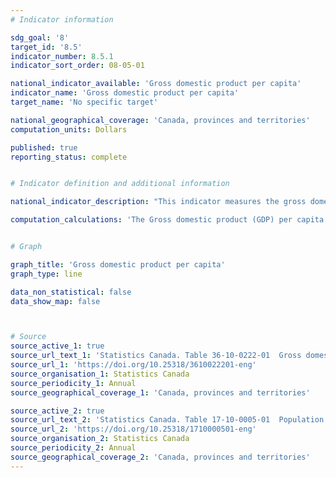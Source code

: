 ```yaml
---
# Indicator information

sdg_goal: '8'
target_id: '8.5'
indicator_number: 8.5.1
indicator_sort_order: 08-05-01

national_indicator_available: 'Gross domestic product per capita'
indicator_name: 'Gross domestic product per capita'
target_name: 'No specific target'

national_geographical_coverage: 'Canada, provinces and territories' 
computation_units: Dollars

published: true
reporting_status: complete


# Indicator definition and additional information

national_indicator_description: "This indicator measures the gross domestic product (GDP) per capita."  

computation_calculations: 'The Gross domestic product (GDP) per capita is expressed as the annual GDP at current prices divided by the population of Canada on July 1st.'


# Graph

graph_title: 'Gross domestic product per capita'
graph_type: line

data_non_statistical: false
data_show_map: false



# Source
source_active_1: true
source_url_text_1: 'Statistics Canada. Table 36-10-0222-01  Gross domestic product, expenditure-based, provincial and territorial, annual (x 1,000,000)'
source_url_1: 'https://doi.org/10.25318/3610022201-eng'
source_organisation_1: Statistics Canada
source_periodicity_1: Annual
source_geographical_coverage_1: 'Canada, provinces and territories'

source_active_2: true
source_url_text_2: 'Statistics Canada. Table 17-10-0005-01  Population estimates on July 1st, by age and sex'
source_url_2: 'https://doi.org/10.25318/1710000501-eng'
source_organisation_2: Statistics Canada
source_periodicity_2: Annual
source_geographical_coverage_2: 'Canada, provinces and territories'
---
```

